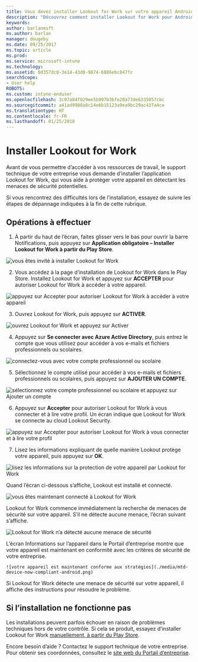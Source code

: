 ```yaml
---
title: Vous devez installer Lookout for Work sur votre appareil Android | Microsoft Docs
description: "Découvrez comment installer Lookout for Work pour Android."
keywords: 
author: barlanmsft
ms.author: barlan
manager: dougeby
ms.date: 09/25/2017
ms.topic: article
ms.prod: 
ms.service: microsoft-intune
ms.technology: 
ms.assetid: 0d357dc0-3e14-43d0-9874-6886ebc847fc
searchScope:
- User help
ROBOTS: 
ms.custom: intune-enduser
ms.openlocfilehash: 3c07a84f029ee5b997b3bfe20a73de6335057cbc
ms.sourcegitcommit: a41ad9988a8c14e6b15123a9ea9bc29ac437a4ce
ms.translationtype: HT
ms.contentlocale: fr-FR
ms.lasthandoff: 01/25/2018
---
```

# <a name="install-lookout-for-work"></a>Installer Lookout for Work

Avant de vous permettre d’accéder à vos ressources de travail, le support technique de votre entreprise vous demande d’installer l’application Lookout for Work, qui vous aide à protéger votre appareil en détectant les menaces de sécurité potentielles.

Si vous rencontrez des difficultés lors de l’installation, essayez de suivre les étapes de dépannage indiquées à la fin de cette rubrique.

## <a name="what-you-need-to-do"></a>Opérations à effectuer

1.  À partir du haut de l’écran, faites glisser vers le bas pour ouvrir la barre Notifications, puis appuyez sur **Application obligatoire – Installer Lookout for Work à partir du Play Store**.

  ![vous êtes invité à installer Lookout for Work](./media/lookout-required-app-install-android.png)

2.  Vous accédez à la page d’installation de Lookout for Work dans le Play Store. Installez Lookout for Work et appuyez sur **ACCEPTER** pour autoriser Lookout for Work à accéder à votre appareil.

  ![appuyez sur Accepter pour autoriser Lookout for Work à accéder à votre appareil](./media/lookout-accept-store-permissions-android.png)

3. Ouvrez Lookout for Work, puis appuyez sur **ACTIVER**.

  ![ouvrez Lookout for Work et appuyez sur Activer](./media/lookout-activate-button-android.png)

4. Appuyez sur **Se connecter avec Azure Active Directory**, puis entrez le compte que vous utilisez pour accéder à vos e-mails et fichiers professionnels ou scolaires.

  ![connectez-vous avec votre compte professionnel ou scolaire](./media/lookout-sign-in-azure-android.png)

5. Sélectionnez le compte utilisé pour accéder à vos e-mails et fichiers professionnels ou scolaires, puis appuyez sur **AJOUTER UN COMPTE**.

  ![sélectionnez votre compte professionnel ou scolaire et appuyez sur Ajouter un compte](./media/lookout-pick-account-android.png)

6. Appuyez sur **Accepter** pour autoriser Lookout for Work à vous connecter et à lire votre profil. Un écran indique que Lookout for Work se connecte au cloud Lookout Security.

  ![appuyez sur Accepter pour autoriser Lookout for Work à vous connecter et à lire votre profil](./media/lookout-needs-permission-to-view-profile-android.png)

7. Lisez les informations expliquant de quelle manière Lookout protège votre appareil, puis appuyez sur **OK**.

  ![lisez les informations sur la protection de votre appareil par Lookout for Work](./media/lookout-how-it-protects-your-device-android.png)

  Quand l’écran ci-dessous s’affiche, Lookout est installé et connecté.

  ![vous êtes maintenant connecté à Lookout for Work](./media/lookout-you-are-now-connected-android.png)

  Lookout for Work commence immédiatement la recherche de menaces de sécurité sur votre appareil. S’il ne détecte aucune menace, l’écran suivant s’affiche.

  ![Lookout for Work n’a détecté aucune menace de sécurité](./media/lookout-scan-no-threats-found-android.png)

  L’écran Informations sur l’appareil dans le Portail d’entreprise montre que votre appareil est maintenant en conformité avec les critères de sécurité de votre entreprise.

    ![votre appareil est maintenant conforme aux stratégies](./media/mtd-device-now-compliant-android.png)

  Si Lookout for Work détecte une menace de sécurité sur votre appareil, il affiche des instructions pour résoudre le problème.

## <a name="if-the-installation-doesnt-work"></a>Si l’installation ne fonctionne pas

Les installations peuvent parfois échouer en raison de problèmes techniques hors de votre contrôle. Si cela se produit, essayez d’installer Lookout for Work [manuellement, à partir du Play Store](https://play.google.com/store/apps/details?id=com.lookout.enterprise).


Encore besoin d’aide ? Contactez le support technique de votre entreprise. Pour obtenir ses coordonnées, consultez le [site web du Portail d’entreprise](https://portal.manage.microsoft.com#HelpDeskDialog).

